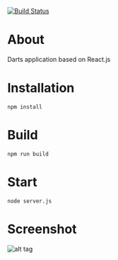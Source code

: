 [![Build Status](https://travis-ci.org/Dilan/darts-reactjs.svg?branch=master)](https://travis-ci.org/Dilan/darts-reactjs)
# About

Darts application based on React.js

# Installation

    npm install

# Build

    npm run build

# Start

    node server.js
    
# Screenshot

![alt tag](https://cloud.githubusercontent.com/assets/1371337/10071670/fcb6f4c0-62d4-11e5-8866-8f2a126edac8.jpg)
